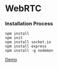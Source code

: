# WebRTC


### Installation Process
<pre>
<code>npm install
npm init
npm install socket.io
npm install express
npm install -g nodemon</code>
</pre>

[Demo](https://sr-vc.herokuapp.com/65c12045-81ce-455a-8d31-91eeba258e52)
